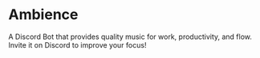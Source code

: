 # Ambience
A Discord Bot that provides quality music for work, productivity, and flow. Invite it on Discord to improve your focus!
